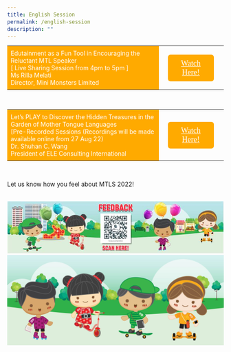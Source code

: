 ```yaml
---
title: English Session
permalink: /english-session
description: ""
---
```

<html>
<head>
<style>
	.btn1{
	font-size: 18px;
    font-family: KaiTi;
    background-color: #fa0;
    padding: 10px 13px;
    margin: 10px 13px;
    border-radius: 6px;
    width: 60%;
    text-align: center;
	display:block;
	}
	 .btn1:hover {
background-color: lightgrey;!important;
}
.content a {
margin-bottom:0rem;
text-decoration:none;
}
</style>
</head>
<body>

<table style="border-collapse: collapse;
  width: 100%;">
  <tr>
    <td style="border: none; width: 70%;
  text-align: left;padding: 8px;background-color:#fa0;color:#fff">Edutainment as a Fun Tool in Encouraging the Reluctant MTL Speaker<br/>
  [ Live Sharing Session from 4pm to 5pm ]<br/>
Ms Rilla Melati<br/>
		Director, Mini Monsters Limited<br/>
        </td>
    <td style="border: none;
  text-align: left;padding: 8px;width: 30%;">
 <a href="#" class="btn1" style="color:#fff;">Watch Here!</a>
</td>
    </tr>
</table>
<br/>
<table style="border-collapse: collapse;
  width: 100%;">
  <tr>
    <td style="border: none; width: 70%;
  text-align: left;padding: 8px;background-color:#fa0;color:#fff">Let’s PLAY to Discover the Hidden Treasures in the Garden of Mother Tongue Languages<br/>
  [Pre-Recorded Sessions (Recordings will be made available online from 27 Aug 22) <br/>
Dr. Shuhan C. Wang<br/>
		President of ELE Consulting International
     </td>
    <td style="border: none;
  text-align: left;padding: 8px;width: 30%;">
 <a href="#" class="btn1" style="color:#fff;">Watch Here!</a>
</td>
    </tr>
</table>
	<br/>
	<p>Let us know how you feel about MTLS 2022!</p>
	<br/>
	<img src="/images/feedback.jpg">
	<br/>
	<img src="/images/2021-08-04_mtls_web_footer_600x250_300dpi.jpg">
</body>
</html>
